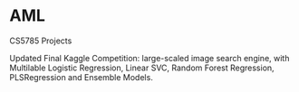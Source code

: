 # AML

CS5785 Projects

Updated Final Kaggle Competition: large-scaled image search engine, with Multilable Logistic Regression, Linear SVC, Random Forest Regression, PLSRegression and Ensemble Models.
